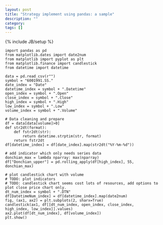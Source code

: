 ```yaml
---
layout: post
title: "Strategy implement using pandas: a sample"
description: ""
category: 
tags: []
---
```

{% include JB/setup %}

	import pandas as pd
	from matplotlib.dates import date2num
	from matplotlib import pyplot as plt
	from matplotlib.finance import candlestick
	from datetime import datetime

	data = pd.read_csv(r"")
	symbol = "6001991.SS."
	date_index = "Date"
	datetime_index = symbol + ".Datetime"	
	open_index = symbol + ".Open"
	close_index = symbol + ".Close"
	high_index = symbol + ".High"
	low_index = symbol + ".Low"
	volume_index = symbol + ".Volume"

	# Data cleaning and prepare
	df = data[data[volume]>0]
	def str2dt(format):
		def fstr2dt(str):
			return datetime.strptim(str, format)
		return fstr2dt
	df[datetime_index] = df[date_index].map(str2dt("%Y-%m-%d"))
	
	# add indicator which only needs series data
	donchian_max = lambda nparray: max(nparray)
	df["Donchian_upper"] = pd.rolling_apply(df[high_index], 55, donchian_max)

	# plot candlestick chart with volume
	# TODO: plot indicators
	# TODO: candlestick chart seems cost lots of resources, add options to plot close price chart only.	
	dt_num_index = symbol + ".DTN"
	df[DatetimeNum_index] = df[datetime_index].map(date2num)
	fig, (ax1, ax2) = plt.subplots(2, sharx=True)
	candlestick(ax1, df[[dt_num_index, open_index, close_index, high_index, low_index]].values)
	ax2.plot(df[dt_num_index], df[volume_index])
	plt.show()
	
